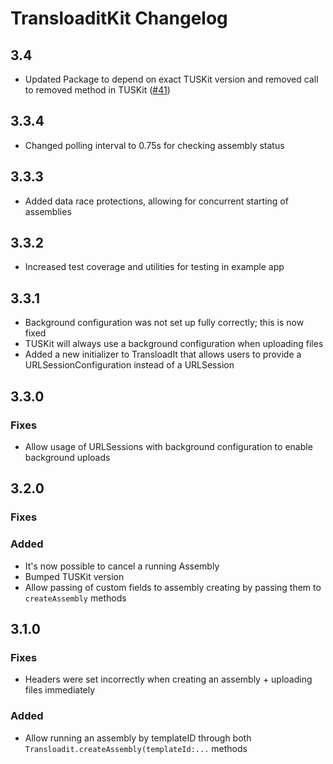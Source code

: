# TransloaditKit Changelog

## 3.4

* Updated Package to depend on exact TUSKit version and removed call to removed method in TUSKit ([#41](https://github.com/transloadit/TransloaditKit/issues/41))

## 3.3.4

* Changed polling interval to 0.75s for checking assembly status

## 3.3.3

* Added data race protections, allowing for concurrent starting of assemblies

## 3.3.2
* Increased test coverage and utilities for testing in example app

## 3.3.1
* Background configuration was not set up fully correctly; this is now fixed
* TUSKit will always use a background configuration when uploading files
* Added a new initializer to TransloadIt that allows users to provide a URLSessionConfiguration instead of a URLSession

## 3.3.0

### Fixes
* Allow usage of URLSessions with background configuration to enable background uploads

## 3.2.0

### Fixes

### Added
* It's now possible to cancel a running Assembly 
* Bumped TUSKit version
* Allow passing of custom fields to assembly creating by passing them to `createAssembly` methods

## 3.1.0

### Fixes
* Headers were set incorrectly when creating an assembly + uploading files immediately

### Added
* Allow running an assembly by templateID through both `Transloadit.createAssembly(templateId:...` methods
